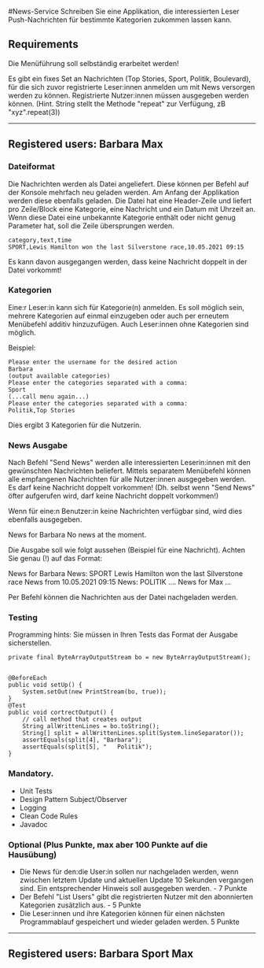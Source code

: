 #News-Service
Schreiben Sie eine Applikation, die interessierten Leser Push-Nachrichten für bestimmte Kategorien zukommen lassen kann.


## Requirements
Die Menüführung soll selbständig erarbeitet werden!

Es gibt ein fixes Set an Nachrichten (Top Stories, Sport, Politik, Boulevard), für die sich zuvor registrierte Leser:innen anmelden um mit News versorgen werden zu können.
Registrierte Nutzer:innen müssen ausgegeben werden können.
(Hint. String stellt the Methode "repeat" zur Verfügung, zB "xyz".repeat(3))

---------------------------------------------
Registered users:
Barbara
Max
---------------------------------------------

### Dateiformat
Die Nachrichten werden als Datei angeliefert. Diese können per Befehl auf der Konsole mehrfach neu geladen werden.
Am Anfang der Applikation werden diese ebenfalls geladen.
Die Datei hat eine Header-Zeile und liefert pro Zeile/Block eine Kategorie, eine Nachricht und ein Datum mit Uhrzeit an.
Wenn diese Datei eine unbekannte Kategorie enthält oder nicht genug Parameter hat, soll die Zeile übersprungen werden.

    category,text,time
    SPORT,Lewis Hamilton won the last Silverstone race,10.05.2021 09:15

Es kann davon ausgegangen werden, dass keine Nachricht doppelt in der Datei vorkommt!

### Kategorien
Eine:r Leser:in kann sich für Kategorie(n) anmelden. Es soll möglich sein, mehrere Kategorien auf einmal einzugeben
oder auch per erneutem Menübefehl additiv hinzuzufügen.
Auch Leser:innen ohne Kategorien sind möglich.

Beispiel:

    Please enter the username for the desired action
    Barbara
    (output available categories)
    Please enter the categories separated with a comma: 
    Sport
    (...call menu again...)
    Please enter the categories separated with a comma: 
    Politik,Top Stories

Dies ergibt 3 Kategorien für die Nutzerin.


### News Ausgabe
Nach Befehl "Send News" werden alle interessierten Leserin:innen mit den gewünschten Nachrichten beliefert.
Mittels separatem Menübefehl können alle empfangenen Nachrichten für alle Nutzer:innen ausgegeben werden.
Es darf keine Nachricht doppelt vorkommen! (Dh. selbst wenn "Send News" öfter aufgerufen wird, darf keine Nachricht doppelt vorkommen!)

Wenn für eine:n Benutzer:in keine Nachrichten verfügbar sind, wird dies ebenfalls ausgegeben.

News for Barbara
  No news at the moment.

Die Ausgabe soll wie folgt aussehen (Beispiel für eine Nachricht). Achten Sie genau (!) auf das Format:

News for Barbara
  News: SPORT
    Lewis Hamilton won the last Silverstone race News from 10.05.2021 09:15
  News: POLITIK
    ....
News for Max
...

Per Befehl können die Nachrichten aus der Datei nachgeladen werden.

### Testing

Programming hints:
Sie müssen in Ihren Tests das Format der Ausgabe sicherstellen.

    private final ByteArrayOutputStream bo = new ByteArrayOutputStream();


    @BeforeEach
    public void setUp() {
        System.setOut(new PrintStream(bo, true));
    }
    @Test
    public void cortrectOutput() {
        // call method that creates output
        String allWrittenLines = bo.toString();
        String[] split = allWrittenLines.split(System.lineSeparator());
        assertEquals(split[4], "Barbara");
        assertEquals(split[5], "   Politik");
    }

### Mandatory.
* Unit Tests
* Design Pattern Subject/Observer
* Logging
* Clean Code Rules
* Javadoc



### Optional (Plus Punkte, max aber 100 Punkte auf die Hausübung)
* Die News für den:die User:in sollen nur nachgeladen werden, wenn zwischen letztem Update und aktuellen Update 10 
  Sekunden vergangen sind.
  Ein entsprechender Hinweis soll ausgegeben werden. - 7 Punkte
* Der Befehl "List Users" gibt die registrierten Nutzer mit den abonnierten Kategorien zusätzlich aus. - 5 Punkte
* Die Leser:innen und ihre Kategorien können für einen nächsten Programmablauf gespeichert und wieder geladen werden.
  5 Punkte
 ---------------------------------------------
Registered users:
Barbara
   Sport
Max
---------------------------------------------


